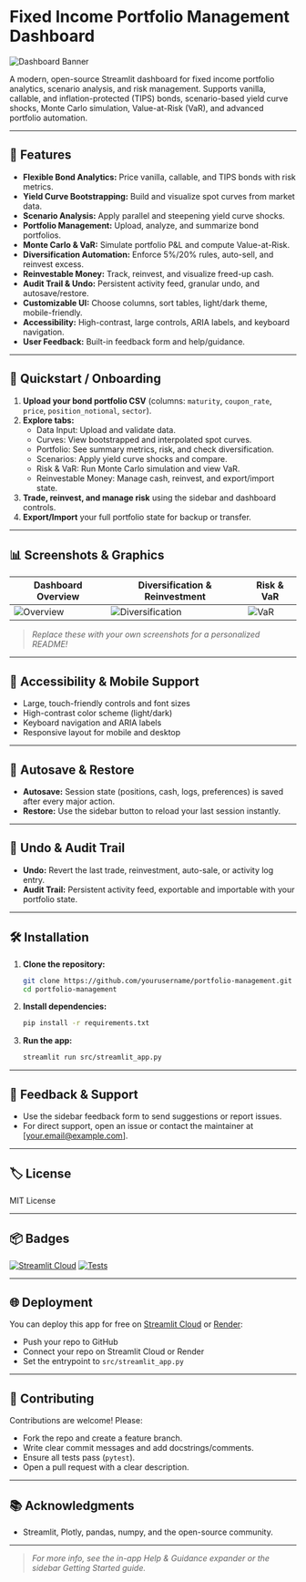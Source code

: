 # Fixed Income Portfolio Management Dashboard

![Dashboard Banner](docs/banner.png)

A modern, open-source Streamlit dashboard for fixed income portfolio analytics, scenario analysis, and risk management. Supports vanilla, callable, and inflation-protected (TIPS) bonds, scenario-based yield curve shocks, Monte Carlo simulation, Value-at-Risk (VaR), and advanced portfolio automation.

---

## 🚀 Features

- **Flexible Bond Analytics:** Price vanilla, callable, and TIPS bonds with risk metrics.
- **Yield Curve Bootstrapping:** Build and visualize spot curves from market data.
- **Scenario Analysis:** Apply parallel and steepening yield curve shocks.
- **Portfolio Management:** Upload, analyze, and summarize bond portfolios.
- **Monte Carlo & VaR:** Simulate portfolio P&L and compute Value-at-Risk.
- **Diversification Automation:** Enforce 5%/20% rules, auto-sell, and reinvest excess.
- **Reinvestable Money:** Track, reinvest, and visualize freed-up cash.
- **Audit Trail & Undo:** Persistent activity feed, granular undo, and autosave/restore.
- **Customizable UI:** Choose columns, sort tables, light/dark theme, mobile-friendly.
- **Accessibility:** High-contrast, large controls, ARIA labels, and keyboard navigation.
- **User Feedback:** Built-in feedback form and help/guidance.

---

## 🏁 Quickstart / Onboarding

1. **Upload your bond portfolio CSV** (columns: `maturity`, `coupon_rate`, `price`, `position_notional`, `sector`).
2. **Explore tabs:**
   - Data Input: Upload and validate data.
   - Curves: View bootstrapped and interpolated spot curves.
   - Portfolio: See summary metrics, risk, and check diversification.
   - Scenarios: Apply yield curve shocks and compare.
   - Risk & VaR: Run Monte Carlo simulation and view VaR.
   - Reinvestable Money: Manage cash, reinvest, and export/import state.
3. **Trade, reinvest, and manage risk** using the sidebar and dashboard controls.
4. **Export/Import** your full portfolio state for backup or transfer.

---

## 📊 Screenshots & Graphics

| Dashboard Overview | Diversification & Reinvestment | Risk & VaR |
|-------------------|-------------------------------|------------|
| ![Overview](docs/screenshot_overview.png) | ![Diversification](docs/screenshot_diversification.png) | ![VaR](docs/screenshot_var.png) |

> _Replace these with your own screenshots for a personalized README!_

---

## 📱 Accessibility & Mobile Support
- Large, touch-friendly controls and font sizes
- High-contrast color scheme (light/dark)
- Keyboard navigation and ARIA labels
- Responsive layout for mobile and desktop

---

## 💾 Autosave & Restore
- **Autosave:** Session state (positions, cash, logs, preferences) is saved after every major action.
- **Restore:** Use the sidebar button to reload your last session instantly.

---

## 📝 Undo & Audit Trail
- **Undo:** Revert the last trade, reinvestment, auto-sale, or activity log entry.
- **Audit Trail:** Persistent activity feed, exportable and importable with your portfolio state.

---

## 🛠️ Installation

1. **Clone the repository:**
   ```bash
   git clone https://github.com/yourusername/portfolio-management.git
   cd portfolio-management
   ```
2. **Install dependencies:**
   ```bash
   pip install -r requirements.txt
   ```
3. **Run the app:**
   ```bash
   streamlit run src/streamlit_app.py
   ```

---

## 🤝 Feedback & Support
- Use the sidebar feedback form to send suggestions or report issues.
- For direct support, open an issue or contact the maintainer at [your.email@example.com].

---

## 🏷️ License
MIT License

---

## 📦 Badges
[![Streamlit Cloud](https://img.shields.io/badge/Streamlit-Live-green)](https://share.streamlit.io/yourusername/portfolio-management)
[![Tests](https://github.com/yourusername/portfolio-management/actions/workflows/python-app.yml/badge.svg)](https://github.com/yourusername/portfolio-management/actions)

---

## 🌐 Deployment

You can deploy this app for free on [Streamlit Cloud](https://streamlit.io/cloud) or [Render](https://render.com/):
- Push your repo to GitHub
- Connect your repo on Streamlit Cloud or Render
- Set the entrypoint to `src/streamlit_app.py`

---

## 👋 Contributing

Contributions are welcome! Please:
- Fork the repo and create a feature branch.
- Write clear commit messages and add docstrings/comments.
- Ensure all tests pass (`pytest`).
- Open a pull request with a clear description.

---

## 📚 Acknowledgments
- Streamlit, Plotly, pandas, numpy, and the open-source community.

---

> _For more info, see the in-app Help & Guidance expander or the sidebar Getting Started guide._

